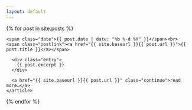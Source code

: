 ```yaml
---
layout: default
---
```


<div class="posts">
  {% for post in site.posts %}
	<article class="post">

	<span class="date">{{ post.date | date: "%b %-d %Y" }}</span><br>
	<span class="postlink"><a href="{{ site.baseurl }}{{ post.url }}">{{ post.title }}</a></span>

	  <div class="entry">
		{{ post.excerpt }}
	  </div>

	  <a href="{{ site.baseurl }}{{ post.url }}" class="continue">read more…</a>
	</article>
  {% endfor %}
</div>
